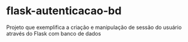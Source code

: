 # flask-autenticacao-bd
Projeto que exemplifica a criação e manipulação de sessão do usuário através do Flask com banco de dados
